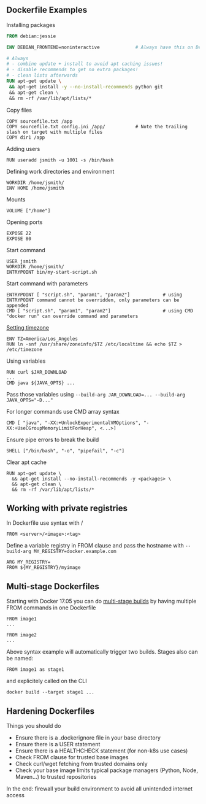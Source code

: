## Dockerfile Examples

Installing packages
```dockerfile
FROM debian:jessie

ENV DEBIAN_FRONTEND=noninteractive             # Always have this on Debian-based distros!

# Always
# - combine update + install to avoid apt caching issues!
# - disable recommends to get no extra packages!
# - clean lists afterwards
RUN apt-get update \
 && apt-get install -y --no-install-recommends python git
 && apt-get clean \
 && rm -rf /var/lib/apt/lists/*
```

Copy files

    COPY sourcefile.txt /app
    COPY sourcefile.txt config.ini /app/           # Note the trailing slash on target with multiple files 
    COPY dir1 /app

Adding users

    RUN useradd jsmith -u 1001 -s /bin/bash

Defining work directories and environment

    WORKDIR /home/jsmith/
    ENV HOME /home/jsmith

Mounts

    VOLUME ["/home"]

Opening ports

    EXPOSE 22
    EXPOSE 80

Start command

    USER jsmith
    WORKDIR /home/jsmith/
    ENTRYPOINT bin/my-start-script.sh

Start command with parameters

    ENTRYPOINT [ "script.sh", "param1", "param2"]            # using ENTRYPOINT command cannot be overridden, only parameters can be appended
    CMD [ "script.sh", "param1", "param2"]                   # using CMD "docker run" can override command and parameters

[Setting timezone](https://serverfault.com/a/683651)

    ENV TZ=America/Los_Angeles
    RUN ln -snf /usr/share/zoneinfo/$TZ /etc/localtime && echo $TZ > /etc/timezone
    
Using variables

    RUN curl $JAR_DOWNLOAD
    ...
    CMD java ${JAVA_OPTS} ...
    
Pass those variables using `--build-arg JAR_DOWNLOAD=... --build-arg JAVA_OPTS="-D..."`

For longer commands use CMD array syntax

    CMD [ "java", "-XX:+UnlockExperimentalVMOptions", "-XX:+UseCGroupMemoryLimitForHeap", <...>]
    
Ensure pipe errors to break the build

    SHELL ["/bin/bash", "-o", "pipefail", "-c"]

Clear apt cache

    RUN apt-get update \
      && apt-get install --no-install-recommends -y <packages> \
      && apt-get clean \
      && rm -rf /var/lib/apt/lists/*

## Working with private registries

In Dockerfile use syntax with /

    FROM <server>/<image>:<tag>

Define a variable registry in FROM clause and pass the hostname with `--build-arg MY_REGISTRY=docker.example.com`

    ARG MY_REGISTRY=
    FROM ${MY_REGISTRY}/myimage

## Multi-stage Dockerfiles

Starting with Docker 17.05 you can do [multi-stage builds](https://docs.docker.com/develop/develop-images/multistage-build/#use-multi-stage-builds) by having multiple FROM commands in one Dockerfile

    FROM image1
    ...
    
    FROM image2
    ...
    
Above syntax example will automatically trigger two builds. Stages also can be named:

    FROM image1 as stage1
    
and explicitely called on the CLI

    docker build --target stage1 ...

## Hardening Dockerfiles

Things you should do

- Ensure there is a .dockerignore file in your base directory
- Ensure there is a USER statement
- Ensure there is a HEALTHCHECK statement (for non-k8s use cases)
- Check FROM clause for trusted base images
- Check curl/wget fetching from trusted domains only
- Check your base image limits typical package managers (Python, Node, Maven...) to trusted repositories

In the end: firewall your build environment to avoid all unintended internet access
